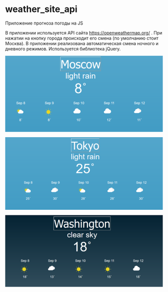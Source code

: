 # weather_site_api
 Приложение прогноза погоды на JS 
 
 В приложении используется API сайта https://openweathermap.org/ . При нажатии на кнопку города происходит его смена (по умолчанию стоит Москва). В приложении реализована автоматическая смена ночного и дневного режимов. Используется библиотека jQuery.
 
  ![1](https://github.com/Presstomsk/weather_site_api/blob/main/jpg/1.png)
  
  ![2](https://github.com/Presstomsk/weather_site_api/blob/main/jpg/2.png)
  
  ![3](https://github.com/Presstomsk/weather_site_api/blob/main/jpg/3.png)
 
 
